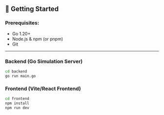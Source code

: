 
## 🔧 Getting Started

### Prerequisites:
- Go 1.20+
- Node.js & npm (or pnpm)
- Git

---

### Backend (Go Simulation Server)

```bash
cd backend
go run main.go

```
### Frontend (Vite/React Frontend)
```bash
cd frontend
npm install
npm run dev
```